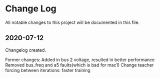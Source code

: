 
# Change Log
All notable changes to this project will be documented in this file.

## 2020-07-12
Changelog created.

Former changes:
Added in bus 2 voltage, resulted in better performance
Removed bus_freq and a5 faults(which is bad for mac1)
Change teacher forcing between iterations: faster training
